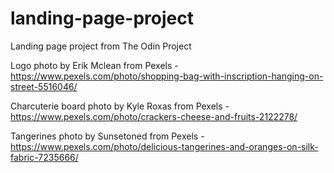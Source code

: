 # landing-page-project
Landing page project from The Odin Project

Logo photo by Erik Mclean from Pexels - https://www.pexels.com/photo/shopping-bag-with-inscription-hanging-on-street-5516046/

Charcuterie board photo by Kyle Roxas from Pexels - https://www.pexels.com/photo/crackers-cheese-and-fruits-2122278/

Tangerines photo by Sunsetoned from Pexels - https://www.pexels.com/photo/delicious-tangerines-and-oranges-on-silk-fabric-7235666/
